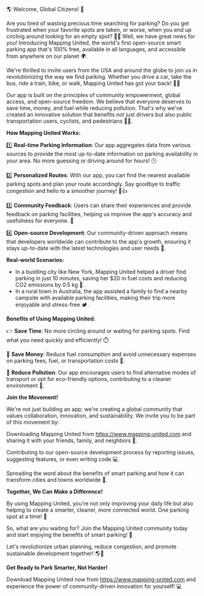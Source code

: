 🌎 Welcome, Global Citizens! 🌟

Are you tired of wasting precious time searching for parking? Do you get frustrated when your favorite spots are taken, or worse, when you end up circling around looking for an empty spot? 🚗💨 Well, we have great news for you! Introducing Mapping United, the world's first open-source smart parking app that's 100% free, available in all languages, and accessible from anywhere on our planet 🌍.

We're thrilled to invite users from the USA and around the globe to join us in revolutionizing the way we find parking. Whether you drive a car, take the bus, ride a train, bike, or walk, Mapping United has got your back! 🙋‍♀️

Our app is built on the principles of community empowerment, global access, and open-source freedom. We believe that everyone deserves to save time, money, and fuel while reducing pollution. That's why we've created an innovative solution that benefits not just drivers but also public transportation users, cyclists, and pedestrians 🚴‍♂️.

**How Mapping United Works:**

1️⃣ **Real-time Parking Information**: Our app aggregates data from various sources to provide the most up-to-date information on parking availability in your area. No more guessing or driving around for hours! 🕒

2️⃣ **Personalized Routes**: With our app, you can find the nearest available parking spots and plan your route accordingly. Say goodbye to traffic congestion and hello to a smoother journey! 🚗👍

3️⃣ **Community Feedback**: Users can share their experiences and provide feedback on parking facilities, helping us improve the app's accuracy and usefulness for everyone. 👏

4️⃣ **Open-source Development**: Our community-driven approach means that developers worldwide can contribute to the app's growth, ensuring it stays up-to-date with the latest technologies and user needs 🤖.

**Real-world Scenarios:**

* In a bustling city like New York, Mapping United helped a driver find parking in just 10 minutes, saving her $20 in fuel costs and reducing CO2 emissions by 0.5 kg 🌆.
* In a rural town in Australia, the app assisted a family to find a nearby campsite with available parking facilities, making their trip more enjoyable and stress-free 🏕️.

**Benefits of Using Mapping United:**

👉 **Save Time**: No more circling around or waiting for parking spots. Find what you need quickly and efficiently! ⏱️

🚗 **Save Money**: Reduce fuel consumption and avoid unnecessary expenses on parking fees, fuel, or transportation costs 💸.

🌿 **Reduce Pollution**: Our app encourages users to find alternative modes of transport or opt for eco-friendly options, contributing to a cleaner environment 🌟.

**Join the Movement!**

We're not just building an app; we're creating a global community that values collaboration, innovation, and sustainability. We invite you to be part of this movement by:

Downloading Mapping United from https://www.mapping-united.com and sharing it with your friends, family, and neighbors 📱.

Contributing to our open-source development process by reporting issues, suggesting features, or even writing code 💻.

Spreading the word about the benefits of smart parking and how it can transform cities and towns worldwide 📢.

**Together, We Can Make a Difference!**

By using Mapping United, you're not only improving your daily life but also helping to create a smarter, cleaner, more connected world. One parking spot at a time! 🌟

So, what are you waiting for? Join the Mapping United community today and start enjoying the benefits of smart parking! 🎉

Let's revolutionize urban planning, reduce congestion, and promote sustainable development together! 🌎💚

**Get Ready to Park Smarter, Not Harder!**

Download Mapping United now from https://www.mapping-united.com and experience the power of community-driven innovation for yourself! 💻